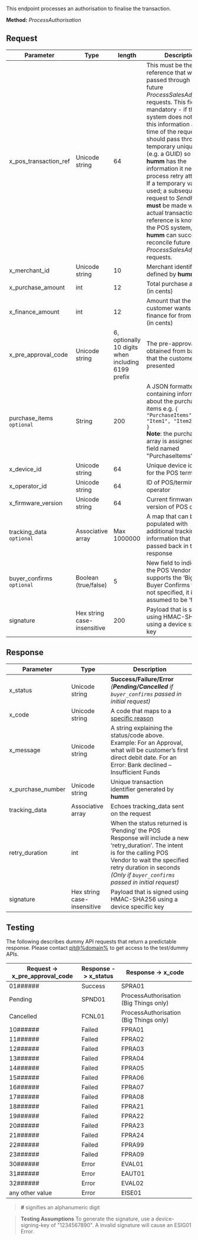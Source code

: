 This endpoint processes an authorisation to finalise the transaction.

**Method:** *ProcessAuthorisation*

## Request

Parameter | Type | length | Description
----------|------|--------|------------
x_pos_transaction_ref | Unicode string | 64 | This must be the same reference that would get passed through on future *ProcessSalesAdjustment* requests. This field is mandatory - if the POS system does not have this information at the time of the request, it should pass through a temporary unique value (e.g. a GUID) so that **humm** has the information it needs to process retry attempts. If a temporary value *is* used; a subsequent request to *SendReceipt* **must** be made when the actual transaction reference is known by the POS system, so that **humm** can successfully reconcile future *ProcessSalesAdjustment* requests.
x_merchant_id | Unicode string | 10 | Merchant identifier as defined by **humm**
x_purchase_amount | int | 12 | Total purchase amount (in cents)
x_finance_amount | int | 12 | Amount that the customer wants the finance for from **humm** (in cents)
x_pre_approval_code | Unicode string | 6, optionally 10 digits when including 6199 prefix | The pre-approval code obtained from barcode that the customer is presented
purchase_items <code class="optional">optional</code> | String | 200 | A JSON formatted string containing information about the purchase items e.g. <code>{ "PurchaseItems": [ "Item1", "Item2" ] }</code><br/>**Note**: the purchase item array is assigned to a field named "PurchaseItems".
x_device_id | Unicode string | 64 | Unique device identifier for the POS terminal
x_operator_id | Unicode string | 64 | ID of POS/terminal operator
x_firmware_version | Unicode string | 64 | Current firmware version of POS device
tracking_data <code class="optional">optional</code> | Associative array | Max 1000000 | A map that can be populated with additional tracking/state information that will get passed back in the response
buyer_confirms <code class="optional">optional</code> | Boolean (true/false) | 5 | New field to indicate that the POS Vendor supports the ‘Big Things’ Buyer Confirms flow.  If not specified, it is assumed to be ‘false’
signature | Hex string case-insensitive | 200 | Payload that is signed using HMAC-SHA256 using a device specific key

## Response

Parameter | Type | Description
-----------|------|-------------
x_status | Unicode string | **Success/Failure/Error** *(**Pending/Cancelled** if *<code class="optional">buyer_confirms</code>* passed in initial request)*
x_code | Unicode string | A code that maps to a <a href="/pos/api_information/status_codes/">specific reason</a>
x_message | Unicode string | A string explaining the status/code above. Example: For an Approval, what will be customer’s first direct debit date. For an Error: Bank declined – Insufficient Funds
x_purchase_number | Unicode string | Unique transaction identifier generated by **humm**
tracking_data | Associative array | Echoes tracking_data sent on the request
retry_duration | int | When the status returned is ‘Pending’ the POS Response will include a new ‘retry_duration’. The intent is for the calling POS Vendor to wait the specified retry duration in seconds </br>*(Only if *<code class="optional">buyer_confirms</code>* passed in initial request)*
signature | Hex string case-insensitive | Payload that is signed using HMAC-SHA256 using a device specific key

## Testing

The following describes dummy API requests that return a predictable response. Please contact <a href="mailto:pit@%domain%">pit@%domain%</a> to get access to the test/dummy APIs.

Request -> x_pre_approval_code | Response -> x_status | Response -> x_code
-----------|-----------|-----------
01###### | Success | SPRA01
Pending | SPND01 | ProcessAuthorisation (Big Things only) | Pending
Cancelled | FCNL01 | ProcessAuthorisation (Big Things only) | Cancelled
10###### | Failed | FPRA01
11###### | Failed | FPRA02
12###### | Failed | FPRA03
13###### | Failed | FPRA04
14###### | Failed | FPRA05
15###### | Failed | FPRA06
16###### | Failed | FPRA07
17###### | Failed | FPRA08
18###### | Failed | FPRA21
19###### | Failed | FPRA22
20###### | Failed | FPRA23
21###### | Failed | FPRA24
22###### | Failed | FPRA99
23###### | Failed | FPRA09
30###### | Error | EVAL01
31###### | Error | EAUT01
32###### | Error | EVAL02
any other value | Error | EISE01


> <b>#</b> signifies an alphanumeric digit

> <b>Testing Assumptions</b> To generate the signature, use a device-signing-key of "1234567890". A invalid signature will cause an ESIG01 Error.
